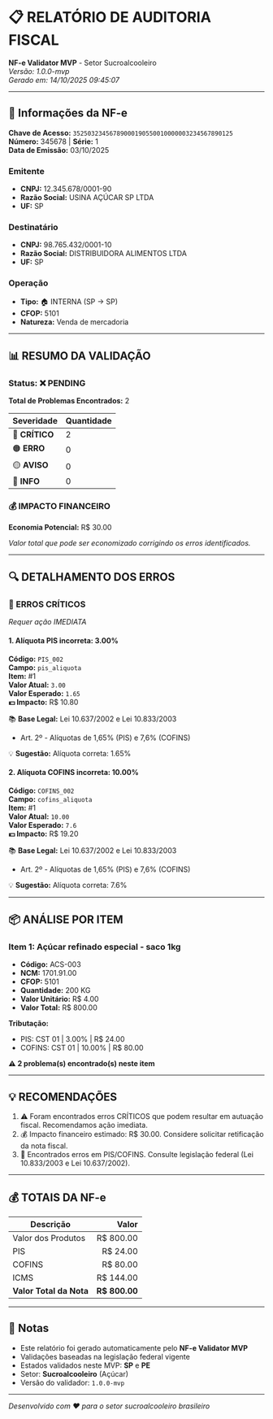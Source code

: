 # 📋 RELATÓRIO DE AUDITORIA FISCAL
**NF-e Validator MVP** - Setor Sucroalcooleiro  
*Versão: 1.0.0-mvp*  
*Gerado em: 14/10/2025 09:45:07*

---

## 📄 Informações da NF-e

**Chave de Acesso:** `35250323456789000190550010000003234567890125`  
**Número:** 345678 | **Série:** 1  
**Data de Emissão:** 03/10/2025

### Emitente
- **CNPJ:** 12.345.678/0001-90
- **Razão Social:** USINA AÇÚCAR SP LTDA
- **UF:** SP

### Destinatário
- **CNPJ:** 98.765.432/0001-10
- **Razão Social:** DISTRIBUIDORA ALIMENTOS LTDA
- **UF:** SP

### Operação
- **Tipo:** 🏠 INTERNA (SP → SP)
- **CFOP:** 5101
- **Natureza:** Venda de mercadoria

---

## 📊 RESUMO DA VALIDAÇÃO

### Status: ❌ PENDING

**Total de Problemas Encontrados:** 2

| Severidade | Quantidade |
|------------|------------|
| 🔴 **CRÍTICO** | 2 |
| 🟠 **ERRO** | 0 |
| 🟡 **AVISO** | 0 |
| 🔵 **INFO** | 0 |

### 💰 IMPACTO FINANCEIRO

**Economia Potencial:** R$ 30.00

*Valor total que pode ser economizado corrigindo os erros identificados.*

---

## 🔍 DETALHAMENTO DOS ERROS

### 🔴 ERROS CRÍTICOS
*Requer ação IMEDIATA*

#### 1. Alíquota PIS incorreta: 3.00%

**Código:** `PIS_002`  
**Campo:** `pis_aliquota`  
**Item:** #1  
**Valor Atual:** `3.00`  
**Valor Esperado:** `1.65`  
**💵 Impacto:** R$ 10.80  

📚 **Base Legal:** Lei 10.637/2002 e Lei 10.833/2003
 - Art. 2º - Alíquotas de 1,65% (PIS) e 7,6% (COFINS)

💡 **Sugestão:** Alíquota correta: 1.65%


#### 2. Alíquota COFINS incorreta: 10.00%

**Código:** `COFINS_002`  
**Campo:** `cofins_aliquota`  
**Item:** #1  
**Valor Atual:** `10.00`  
**Valor Esperado:** `7.6`  
**💵 Impacto:** R$ 19.20  

📚 **Base Legal:** Lei 10.637/2002 e Lei 10.833/2003
 - Art. 2º - Alíquotas de 1,65% (PIS) e 7,6% (COFINS)

💡 **Sugestão:** Alíquota correta: 7.6%


---

## 📦 ANÁLISE POR ITEM

### Item 1: Açúcar refinado especial - saco 1kg

- **Código:** ACS-003
- **NCM:** 1701.91.00
- **CFOP:** 5101
- **Quantidade:** 200 KG
- **Valor Unitário:** R$ 4.00
- **Valor Total:** R$ 800.00

**Tributação:**
- PIS: CST 01 | 3.00% | R$ 24.00
- COFINS: CST 01 | 10.00% | R$ 80.00

**⚠️ 2 problema(s) encontrado(s) neste item**

---

## 💡 RECOMENDAÇÕES

1. ⚠️ Foram encontrados erros CRÍTICOS que podem resultar em autuação fiscal. Recomendamos ação imediata.
2. 💰 Impacto financeiro estimado: R$ 30.00. Considere solicitar retificação da nota fiscal.
3. 💼 Encontrados erros em PIS/COFINS. Consulte legislação federal (Lei 10.833/2003 e Lei 10.637/2002).

---

## 💰 TOTAIS DA NF-e

| Descrição | Valor |
|-----------|------:|
| Valor dos Produtos | R$ 800.00 |
| PIS | R$ 24.00 |
| COFINS | R$ 80.00 |
| ICMS | R$ 144.00 |
| **Valor Total da Nota** | **R$ 800.00** |

---

## 📌 Notas

- Este relatório foi gerado automaticamente pelo **NF-e Validator MVP**
- Validações baseadas na legislação federal vigente
- Estados validados neste MVP: **SP** e **PE**
- Setor: **Sucroalcooleiro** (Açúcar)
- Versão do validador: `1.0.0-mvp`

---

*Desenvolvido com ❤️ para o setor sucroalcooleiro brasileiro*